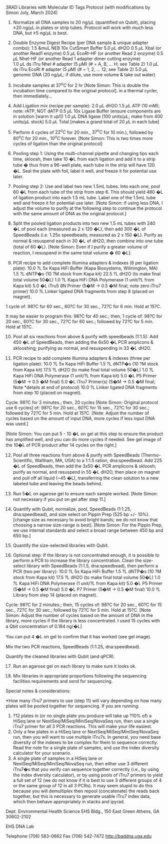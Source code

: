 3RAD Libraries with Molecular ID Tags Protocol
(with modifications by Simon Joly, March 2024)


1. Normalize all DNA samples to 20 ng/μL (quantified on Qubit), placing $\geq$20 ng/$\mu$L in plates or strip tubes.  Protocol will work with much less DNA, but $\geq$5 ng/$\mu$L is best.

2. Double Enzyme Digest Recipe (per DNA sample & unique adapter combo):
1.5 &muL  NEB 10x CutSmart Buffer 
5.0 $\mu$L  dH2O
0.5 $\mu$L  XbaI (or another Read1 enzyme)
0.5 $\mu$L  EcoRI-HF (or another Read 2 enzyme)
0.5 $\mu$L  NheI-HF (or another Read 1 adapter dimer cutting enzyme)	
1.0 $\mu$L ds iTru NheI # adapter (5 $\mu$M) (# = A, B, ... H; see Table 2)
1.0 $\mu$L ds iTru EcoRI # adapter (5 $\mu$M) (# = 1, 2, ... 12; see Table 2)
5.0 $\mu$L genomic DNA (20 ng/$\mu$L; if dilute, use more volume & take out water) 

3. Incubate samples at $37^oC$ for 2 hr [Note Simon: This is double the incubation time compared to the original protocol]. in a thermal cycler, then immediately...

4. Add Ligation mix (recipe per sample): 
2.0 $\mu$L dH2O 
1.5 $\mu$L ATP (10 mM); note: rATP, NOT dATP
0.5 $\mu$L 10x Ligase Buffer (ensure components are in solution [warm it up!])
1.0 $\mu$L DNA ligase [100 units/$\mu$L; make from 400 units/$\mu$L stock]
5.0 $\mu$L Total  [makes a grand total of 20 $\mu$L in each tube]

5. Perform 4 cycles of $22^oC$ for 20 min., $37^oC$ for 10 min.), followed by $80^oC$ for 20 min., $10^oC$ forever. [Note Simon: This is two times more cycles of ligation than the original protocol]

6. Pooling step 1:  Using the multi-channel pipette and changing tips each time, skloosh, then take 10 �L from each ligation and add it to a strip tube � thus from a 96-well plate, each tube in the strip will have 120 �L.  Seal the plate with foil, label it well, and freeze it for potential use later.

7. Pooling step 2:  Use and label two new 1.5mL tubes. Into each one, pool 60 �L from each tube of the strip from step 6.  This should yield 480 �L of ligation product into each 1.5 mL tube.  Label one of the 1.5mL tube well and freeze it for potential use later. [Note Simon: if using less DNA, I adjust the volume to purify at the following step to continue the protocol with the same amount of DNA as the original protocol.]

8. Split the pooled ligation products into two new 1.5 mL tubes with 240 �L of pool each (measured as 2 x 120 �L), then add 300 �L of SpeedBeads (i.e. 1.25x speedbeads; measured as 2 x 150 �L).  Purify as normal & resuspend each in 30 �L of dH2O, then combine into one tube (total of 60 �L). [Note Simon: Even if I purify a greater volume of reaction, I resuspend in the same total volume � 60 �L].

9. PCR recipe to add complete Illumina adapters & indexes (6 per ligation plate): 
	10.0 ?L  5x Kapa HiFi Buffer (Kapa Biosystems, Wilmington, MA)
	1.5 ?L  dNTP�s  (10 ?M stock from Kapa kit)
	22.5 ?L  dH2O  (to make final total volume 50�L)
	1.0 ?L  Kapa HiFi DNA Polymerase (1 unit/?L from Kapa kit) 
	5.0 �L  iTru5 8N Primer (5�M -> 0.5 �M final; note zero iTru7 primer) 
	10.0 ?L  Linker ligated DNA fragments from step 8 (placed on magnet).  

1 cycle of:  98?C for 60 sec., 60?C for 30 sec., 72?C for 6 min. Hold at 15?C.

It may be easier to program this: 98?C for 40 sec.; then, 1 cycle of:  98?C for 20 sec., 60?C for 30 sec., 72?C for 60 sec.; followed by 72?C for 5 min. Hold at 15?C.

10. Pool all six reactions from above & purify with speedbeads (1:1.5):  Add 450 �L of SpeedBeads, then adding the 6x50 �L PCR amplicons & sklooshing; purifying as normal, and resuspending in 33 �L dH2O.  

11. PCR recipe to add complete Illumina adapters & indexes (three per ligation plate): 
	10.0 ?L  5x Kapa HiFi Buffer 
	1.5 ?L  dNTP�s  (10 ?M stock from Kapa kit)
	17.5 ?L  dH2O  (to make final total volume 50�L)
	1.0 ?L  Kapa HiFi DNA Polymerase (1 unit/?L from Kapa kit) 
	5.0 �L  P5 Primer (5�M -> 0.5 �M final) 
	5.0 �L  iTru7 Primer(s) (5�M -> 0.5 �M final; Note *details at end of protocol)
	10.0 ?L  Linker ligated DNA fragments from step 10 (placed on magnet).  

Cycle: 98?C for  2 minutes.; then, 20 cycles [Note Simon: Original protocol use 6 cycles] of:  98?C for 20 sec., 60?C for 15 sec., 72?C for 30 sec.; followed by 72?C for 5 min. Hold at 15?C.  [Note: Adjust the number of cycles based on the amount of input DNA, more cycles if less input DNA was used.] 

[Note Simon: You can put 5 - 10 �L on gel at this step to ensure the product has amplified well, and you can do more cycles if needed. See gel image of the 10�L of PCR product after 14 cycles on the right.]

12. Pool all three reactions from above & purify with SpeedBeads (Thermo-Scientific, Waltham, MA, USA) to a 1:1.5 ration, dna:speedbead. Add 225 �L of SpeedBeads, then add the 3x50 �L PCR amplicons & skloosh; purify as normal, and resuspend in 55 �L dH2O, then place on magnet and pull off all liquid (~45 �L), transferring the clean solution to a new labeled tube and leaving the beads behind.

13. Run 5�L on agarose gel to ensure each sample worked. [Note Simon: not necessary if you put on gel after step 11.]

14. Quantify with Qubit, normalize, pool, SpeedBeads (1:1.25, dna:speedbead), and size select on Pippin Prep (525 bp +/- 10%).  [change size as necessary to avoid bright bands; we do not know that choosing a narrow size-range is best]. [Note Simon: For the Pippin Prep, we use internal standards and select a broad range between 450 bp and 650 bp.]

15. Quantify the size-selected libraries with Qubit.

16. Optional step: If the library is not concentrated enough, it is possible to perform a PCR to increase the library concentration. Clean the size-select library with SpeedBeads (1:1.5, dna:speedbead), then perform a PCR (two per library):
	10.0 ?L  5x Kapa HiFi Buffer 
	1.5 ?L  dNTP�s  (10 ?M stock from Kapa kit)
	17.5 ?L  dH2O  (to make final total volume 50�L)
	1.0 ?L  Kapa HiFi DNA Polymerase (1 unit/?L from Kapa kit) 
	5.0 �L  P5 Primer (5�M -> 0.5 �M final) 
	5.0 �L  P7 Primer (5�M -> 0.5 �M final)
	10.0 ?L  Library from step 14 (placed on magnet).  

Cycle: 98?C for  2 minutes.; then, 15 cycles of:  98?C for 20 sec., 60?C for 15 sec., 72?C for 30 sec.; followed by 72?C for 5 min. Hold at 15?C.  [Note Simon: Adjust the number of cycles based on the amount of DNA in the library, more cycles if the library is less concentrated. I used 15 cycles with a Qbit concentration of 0.184 ng/�L]

You can put 4 �L on gel to confirm that it has worked (see gel image).

Mix the two PCR reactions, SpeedBeads (1:1.25, dna:speedbead).

Quantify the cleaned libraries with Qubit (and qPCR).


17. Run an agarose gel on each library to make sure it looks ok.

18. Mix libraries in appropriate proportions following the sequencing facilities requirements and send for sequencing.


Special notes & considerations:

*How many iTru7 primers to use (step 11) will vary depending on how many plates will be pooled together for sequencing.  If you are running:
1) ?12 plates in (or no single plate you produce will take up ?10% of) a HiSeq lane or NextSeq/MiSeq/MiniSeq/NovaSeq run, then use a single iTru7 primer for all 3 PCR reactions.  This will make your life easiest.
2) Only a few plates in a HiSeq lane or NextSeq/MiSeq/MiniSeq/NovaSeq run, then you will want to use multiple iTru7s.  In general, you need base diversity of the indexes to be complex for them to sequence correctly.  Read the note for a single plate of samples, and use the index diversity calculator for your scenario.
3) A single plate of samples in a HiSeq lane or NextSeq/MiSeq/MiniSeq/NovaSeq run, then either use 3 different iTru7�s that you verify can sequence together correctly (i.e., by using the index diversity calculator), or by using pools of iTru7 primers to yield a full set of 12 (we do not know if it is best to use 3 different groups of 4 or the same group of 12 in all 3 PCRs).  It may seem stupid to do this because you will demultiplex then repool (concatenate) the reads back together, but this is necessary to generate usable iTru7 index data, which then behave appropriately in stacks and ipyrad.



Dept. Environmental Health Science
EHS Bldg., 150 East Green
Athens, GA  30602-2102


EHS DNA Lab


Telephone (706) 583-0662
Fax (706) 542-7472
http://baddna.uga.edu





